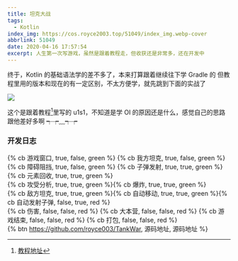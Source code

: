 ```yaml
---
title: 坦克大战
tags:
  - Kotlin
index_img: https://cos.royce2003.top/51049/index_img.webp-cover
abbrlink: 51049
date: 2020-04-16 17:57:54
excerpt: 人生第一次写游戏，虽然是跟着教程走，但收获还是非常多，还在开发中
---
```


终于，Kotlin 的基础语法学的差不多了，本来打算跟着继续往下学 Gradle 的
但教程里用的版本和现在的有一定区别，不太方便学，就先跳到下面的实战了

![](https://cos.royce2003.top/51049/01.webp-default)

这个是跟着教程[^1]里写的
u1s1，不知道是学 OI 的原因还是什么，感觉自己的思路跟他差好多啊 ┭┮﹏┭┮

### 开发日志

{% cb 游戏窗口, true, false, green %}
{% cb 我方坦克, true, false, green %}
{% cb 障碍阻挡, true, false, green %}
{% cb 子弹发射, true, true, green %}{% cb 元素回收, true, true, green %}<br>
{% cb 攻受分析, true, true, green %}{% cb 爆炸, true, true, green %}<br>
{% cb 敌方坦克, true, true, green %}{% cb 自动移动, true, true, green %}{% cb 自动发射子弹, false, true, red %}<br>
{% cb 伤害, false, false, red %}
{% cb 大本营, false, false, red %}
{% cb 游戏结束, false, false, red %}
{% cb 打包, false, false, red %}
<br>
{% btn https://github.com/royce003/TankWar, 源码地址, 源码地址 %}

[^1]: [教程地址](https://www.bilibili.com/video/BV1WW411z7PA)
